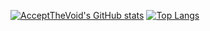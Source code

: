 [![AcceptTheVoid's GitHub stats](https://github-readme-stats.vercel.app/api?username=acceptTheVoid)](https://github.com/anuraghazra/github-readme-stats)
[![Top Langs](https://github-readme-stats.vercel.app/api/top-langs/?username=acceptTheVoid&langs_count=8&layout=compact)](https://github.com/anuraghazra/github-readme-stats)
